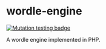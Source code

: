 # wordle-engine

[![Mutation testing badge](https://img.shields.io/endpoint?style=for-the-badge&url=https%3A%2F%2Fbadge-api.stryker-mutator.io%2Fgithub.com%2Fjamesrweb%2Fwordle-engine%2Fmaster)](https://dashboard.stryker-mutator.io/reports/github.com/jamesrweb/wordle-engine/master)

A wordle engine implemented in PHP.
